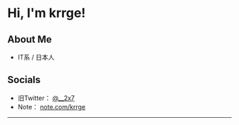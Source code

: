 # Hi, I'm krrge!

## About Me
- IT系 / 日本人

## Socials
- 旧Twitter： [@__2x7](https://x.com/__2x7)
- Note： [note.com/krrge](https://note.com/krrge)

---

